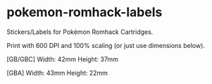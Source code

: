 # pokemon-romhack-labels
Stickers/Labels for Pokémon Romhack Cartridges.

Print with 600 DPI and 100% scaling (or just use dimensions below).

[GB/GBC]
Width: 42mm
Height: 37mm

[GBA]
Width: 43mm
Height: 22mm
